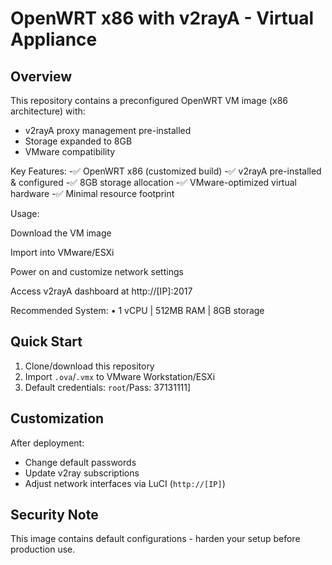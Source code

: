 # OpenWRT x86 with v2rayA - Virtual Appliance

## Overview
This repository contains a preconfigured OpenWRT VM image (x86 architecture) with:
- v2rayA proxy management pre-installed
- Storage expanded to 8GB
- VMware compatibility

Key Features:
-✅ OpenWRT x86 (customized build)
-✅ v2rayA pre-installed & configured
-✅ 8GB storage allocation
-✅ VMware-optimized virtual hardware
-✅ Minimal resource footprint

Usage:

Download the VM image

Import into VMware/ESXi

Power on and customize network settings

Access v2rayA dashboard at http://[IP]:2017

Recommended System:
• 1 vCPU | 512MB RAM | 8GB storage


## Quick Start
1. Clone/download this repository
2. Import `.ova`/`.vmx` to VMware Workstation/ESXi
3. Default credentials: `root`/Pass: 37131111]

## Customization
After deployment:
- Change default passwords
- Update v2ray subscriptions
- Adjust network interfaces via LuCI (`http://[IP]`)

## Security Note
This image contains default configurations - harden your setup before production use.

